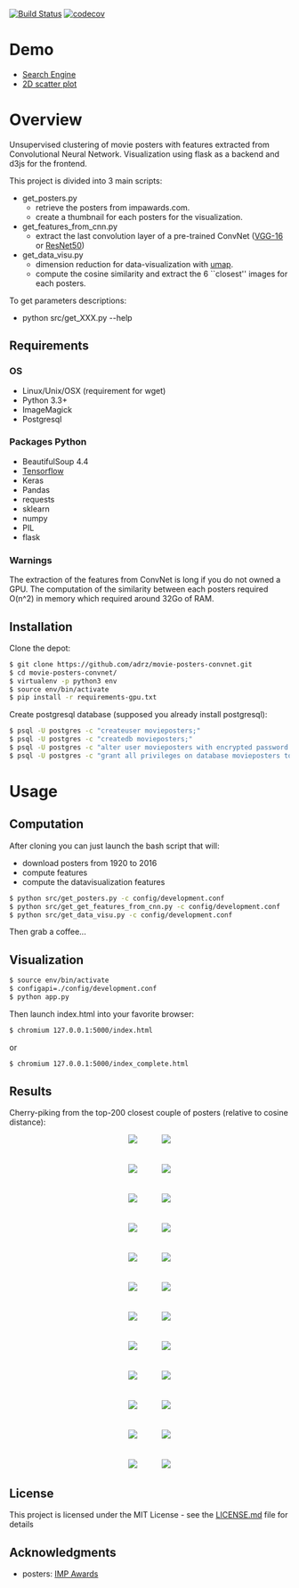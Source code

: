 [![Build
Status](https://travis-ci.org/adrz/movie-posters-convnet.svg?branch=master)](https://travis-ci.org/adrz/movie-posters-convnet)
[![codecov](https://codecov.io/gh/adrz/movie-posters-convnet/branch/master/graph/badge.svg)](https://codecov.io/gh/adrz/movie-posters-convnet)

# Demo

* [Search Engine](https://movies.iwoaf.com/index_complete.html)
* [2D scatter plot](https://movies.iwoaf.com)

# Overview

Unsupervised clustering of movie posters with features extracted from Convolutional Neural
Network. Visualization using flask as a backend and d3js for the frontend.

This project is divided into 3 main scripts:
* get_posters.py
  * retrieve the posters from impawards.com.
  * create a thumbnail for each posters for the visualization.
* get_features_from_cnn.py
  * extract the last convolution layer of a pre-trained ConvNet ([VGG-16](https://arxiv.org/abs/1409.1556) or [ResNet50](https://arxiv.org/abs/1512.03385))
* get_data_visu.py
  * dimension reduction for data-visualization with [umap](https://arxiv.org/abs/1802.03426).
  * compute the cosine similarity and extract the 6 ``closest'' images for each posters.

To get parameters descriptions:
* python src/get_XXX.py --help

## Requirements

### OS
* Linux/Unix/OSX (requirement for wget)
* Python 3.3+
* ImageMagick
* Postgresql

### Packages Python
* BeautifulSoup 4.4
* [Tensorflow](https://www.tensorflow.org/install/)
* Keras
* Pandas
* requests
* sklearn
* numpy
* PIL
* flask

### Warnings
The extraction of the features from ConvNet is long if you do not owned a GPU.
The computation of the similarity between each posters required O(n^2) in memory which
required around 32Go of RAM.

## Installation

Clone the depot:
```sh
$ git clone https://github.com/adrz/movie-posters-convnet.git
$ cd movie-posters-convnet/
$ virtualenv -p python3 env
$ source env/bin/activate
$ pip install -r requirements-gpu.txt
```

Create postgresql database (supposed you already install postgresql):
```sh
$ psql -U postgres -c "createuser movieposters;"
$ psql -U postgres -c "createdb movieposters;"
$ psql -U postgres -c "alter user movieposters with encrypted password 'yourpassword';"
$ psql -U postgres -c "grant all privileges on database movieposters to movieposters ;"
```

# Usage

## Computation
After cloning you can just launch the bash script that will:
* download posters from 1920 to 2016
* compute features
* compute the datavisualization features

```sh
$ python src/get_posters.py -c config/development.conf
$ python src/get_get_features_from_cnn.py -c config/development.conf
$ python src/get_data_visu.py -c config/development.conf
```

Then grab a coffee...

## Visualization
```sh
$ source env/bin/activate
$ configapi=./config/development.conf
$ python app.py
```

Then launch index.html into your favorite browser:
```sh
$ chromium 127.0.0.1:5000/index.html
```
or 
```sh
$ chromium 127.0.0.1:5000/index_complete.html
```


## Results
Cherry-piking from the top-200 closest couple of posters (relative to cosine distance):

<div align = 'center'>
<a href = 'examples/thumb-1030-000.jpg'><img src = 'examples/thumb-300-000.png', hspace="20"></a>
<a href = 'examples/thumb-1030-001.jpg'><img src = 'examples/thumb-300-001.png', hspace="20"></a>
<br><br><br>
<a href = 'examples/thumb-1030-002.jpg'><img src = 'examples/thumb-300-002.png', hspace="20"></a>
<a href = 'examples/thumb-1030-003.jpg'><img src = 'examples/thumb-300-003.png', hspace="20"></a>
<br><br><br>
<a href = 'examples/thumb-1030-004.jpg'><img src = 'examples/thumb-300-004.png', hspace="20"></a>
<a href = 'examples/thumb-1030-005.jpg'><img src = 'examples/thumb-300-005.png', hspace="20"></a>
<br><br><br>
<a href = 'examples/thumb-1030-006.jpg'><img src = 'examples/thumb-300-006.png', hspace="20"></a>
<a href = 'examples/thumb-1030-007.jpg'><img src = 'examples/thumb-300-007.png', hspace="20"></a>
<br><br><br>
<a href = 'examples/thumb-1030-008.jpg'><img src = 'examples/thumb-300-008.png', hspace="20"></a>
<a href = 'examples/thumb-1030-009.jpg'><img src = 'examples/thumb-300-009.png', hspace="20"></a>
<br><br><br>
<a href = 'examples/thumb-1030-010.jpg'><img src = 'examples/thumb-300-010.png', hspace="20"></a>
<a href = 'examples/thumb-1030-011.jpg'><img src = 'examples/thumb-300-011.png', hspace="20"></a>
<br><br><br>
<a href = 'examples/thumb-1030-012.jpg'><img src = 'examples/thumb-300-012.png', hspace="20"></a>
<a href = 'examples/thumb-1030-013.jpg'><img src = 'examples/thumb-300-013.png', hspace="20"></a>
<br><br><br>
<a href = 'examples/thumb-1030-014.jpg'><img src = 'examples/thumb-300-014.png', hspace="20"></a>
<a href = 'examples/thumb-1030-015.jpg'><img src = 'examples/thumb-300-015.png', hspace="20"></a>
<br><br><br>
<a href = 'examples/thumb-1030-016.jpg'><img src = 'examples/thumb-300-016.png', hspace="20"></a>
<a href = 'examples/thumb-1030-017.jpg'><img src = 'examples/thumb-300-017.png', hspace="20"></a>
<br><br><br>
<a href = 'examples/thumb-1030-018.jpg'><img src = 'examples/thumb-300-018.png', hspace="20"></a>
<a href = 'examples/thumb-1030-019.jpg'><img src = 'examples/thumb-300-019.png', hspace="20"></a>
<br><br><br>
<a href = 'examples/thumb-1030-020.jpg'><img src = 'examples/thumb-300-020.png', hspace="20"></a>
<a href = 'examples/thumb-1030-021.jpg'><img src = 'examples/thumb-300-021.png', hspace="20"></a>
<br><br><br>
<a href = 'examples/thumb-1030-022.jpg'><img src = 'examples/thumb-300-022.png', hspace="20"></a>
<a href = 'examples/thumb-1030-023.jpg'><img src = 'examples/thumb-300-023.png', hspace="20"></a>
</div>


## License

This project is licensed under the MIT License - see the [LICENSE.md](LICENSE.md) file for details

## Acknowledgments

* posters: [IMP Awards](http://impawards.com)



<!-- ## Postgresql -->
<!-- sudo -u postgres createuser movieposters -->
<!-- sudo -u postgres createdb movieposters -->
<!-- sudo -u postgres psql -->
<!-- alter user movieposters with encrypted password 'm'; -->
<!-- grant all privileges on database movieposters to movieposters ; -->


<!-- ## Server install -->

<!-- sudo apt update -->
<!-- sudo apt upgrade -y -->
<!-- sudo apt install -y git python-requests software-properties-common \ -->
<!-- python-software-properties \ -->
<!-- apt-transport-https \ -->
<!-- python-pip \ -->
<!-- python3-dev \ -->
<!-- python-virtualenv \ -->
<!-- libpcre3 libpcre3-dev \ -->
<!-- nginx -->
	
<!-- mkdir /app && cd /app -->

<!-- ### Download database -->
<!-- wget https://gist.githubusercontent.com/adrz/2484cccdc5624a2d36c4d3a46499a72a/raw/7b13cd932c3425525e064dd19ede221c3725d242/google_drive.py -->
<!-- python google_drive.py 1k2sy5Ncjr2L6LgM12Nc_W0Ht_WjiFa2q ./data.tar.gz -->
<!-- tar -xzf data.tar.gz -->

<!-- ### Install docker+docker-compose -->
<!-- curl -fsSL https://download.docker.com/linux/ubuntu/gpg | sudo apt-key add - -->
<!-- sudo add-apt-repository "deb [arch=amd64] https://download.docker.com/linux/ubuntu $(lsb_release -cs) stable" -->
<!-- sudo apt-get update -->
<!-- sudo apt-get install -y docker-ce -->
<!-- sudo curl -L https://github.com/docker/compose/releases/download/1.21.0/docker-compose-`uname -s`-`uname -m` -o /usr/local/bin/docker-compose -->
<!-- sudo chmod +x /usr/local/bin/docker-compose -->


<!-- git clone https://github.com/adrz/movie-posters-convnet -->


<!-- export LC_ALL="en_US.UTF-8" -->
<!-- export LC_CTYPE="en_US.UTF-8" -->
<!-- sudo dpkg-reconfigure -f noninteractive locales -->


<!-- mv data/ movie-posters-convnet/ -->
<!-- cd movie-posters-convnet -->
<!-- mkdir static && ln -s $(pwd)/data $(pwd)/static/ -->
<!-- virtualenv -p python3 env -->
<!-- source env/bin/activate -->
<!-- pip install -r requirements.txt -->
<!-- pip install psycopg2-binary -->
<!-- pip install uwsgi -->
<!-- sudo docker run --name some-postgres --restart unless-stopped -e POSTGRES_PASSWORD=m -d -p 5432:5432 postgres -->

<!-- sudo apt install -y postgresql-client -->
<!-- PGPASSWORD=m psql -h 0.0.0.0 -U postgres -c 'create database movieposters;' -->
<!-- PGPASSWORD=m psql -h 0.0.0.0 -U postgres movieposters < data/moviesweb.db -->


<!-- ##  -->

<!-- ### nginx / web -->


<!-- ### In file /etc/systemd/system/movieposters.service -->

<!-- sudo cp movieposters.service /etc/systemd/system/movieposters.service -->

<!-- sudo service movieposters start -->
<!-- sudo systemctl enable movieposters -->

<!-- ## in file /etc/nginx/sites-available/movieposters -->

<!-- sudo cp flask-site-nginx.conf /etc/nginx/sites-available/movieposters -->

<!-- sudo rm -rf /etc/nginx/sites-available/default -->
<!-- sudo rm -rf /etc/nginx/sites-enabled/default -->
<!-- sudo ln -s /etc/nginx/sites-available/movieposters /etc/nginx/sites-enabled/movieposters -->

<!-- sudo service nginx restart -->
<!-- ### Bootstrap: -->
<!-- scw exec ifconfig eth0 | grep "inet addr" | cut -d ':' -f 2 | cut -d ' ' -f 1 -->
